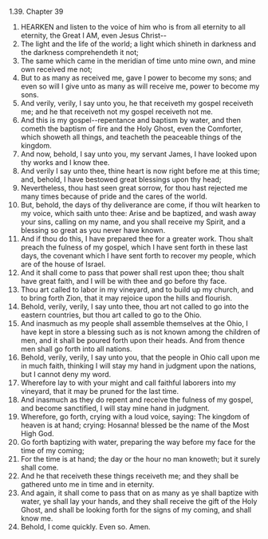 1.39. Chapter 39
1. HEARKEN and listen to the voice of him who is from all eternity to all eternity, the Great I AM, even Jesus Christ--
2. The light and the life of the world; a light which shineth in darkness and the darkness comprehendeth it not;
3. The same which came in the meridian of time unto mine own, and mine own received me not;
4. But to as many as received me, gave I power to become my sons; and even so will I give unto as many as will receive me, power to become my sons.
5. And verily, verily, I say unto you, he that receiveth my gospel receiveth me; and he that receiveth not my gospel receiveth not me.
6. And this is my gospel--repentance and baptism by water, and then cometh the baptism of fire and the Holy Ghost, even the Comforter, which showeth all things, and teacheth the peaceable things of the kingdom.
7. And now, behold, I say unto you, my servant James, I have looked upon thy works and I know thee.
8. And verily I say unto thee, thine heart is now right before me at this time; and, behold, I have bestowed great blessings upon thy head;
9. Nevertheless, thou hast seen great sorrow, for thou hast rejected me many times because of pride and the cares of the world.
10. But, behold, the days of thy deliverance are come, if thou wilt hearken to my voice, which saith unto thee: Arise and be baptized, and wash away your sins, calling on my name, and you shall receive my Spirit, and a blessing so great as you never have known.
11. And if thou do this, I have prepared thee for a greater work. Thou shalt preach the fulness of my gospel, which I have sent forth in these last days, the covenant which I have sent forth to recover my people, which are of the house of Israel.
12. And it shall come to pass that power shall rest upon thee; thou shalt have great faith, and I will be with thee and go before thy face.
13. Thou art called to labor in my vineyard, and to build up my church, and to bring forth Zion, that it may rejoice upon the hills and flourish.
14. Behold, verily, verily, I say unto thee, thou art not called to go into the eastern countries, but thou art called to go to the Ohio.
15. And inasmuch as my people shall assemble themselves at the Ohio, I have kept in store a blessing such as is not known among the children of men, and it shall be poured forth upon their heads. And from thence men shall go forth into all nations.
16. Behold, verily, verily, I say unto you, that the people in Ohio call upon me in much faith, thinking I will stay my hand in judgment upon the nations, but I cannot deny my word.
17. Wherefore lay to with your might and call faithful laborers into my vineyard, that it may be pruned for the last time.
18. And inasmuch as they do repent and receive the fulness of my gospel, and become sanctified, I will stay mine hand in judgment.
19. Wherefore, go forth, crying with a loud voice, saying: The kingdom of heaven is at hand; crying: Hosanna! blessed be the name of the Most High God.
20. Go forth baptizing with water, preparing the way before my face for the time of my coming;
21. For the time is at hand; the day or the hour no man knoweth; but it surely shall come.
22. And he that receiveth these things receiveth me; and they shall be gathered unto me in time and in eternity.
23. And again, it shall come to pass that on as many as ye shall baptize with water, ye shall lay your hands, and they shall receive the gift of the Holy Ghost, and shall be looking forth for the signs of my coming, and shall know me.
24. Behold, I come quickly. Even so. Amen.

